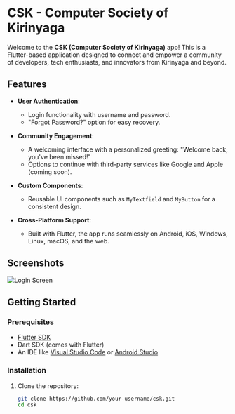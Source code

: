 # CSK - Computer Society of Kirinyaga

Welcome to the **CSK (Computer Society of Kirinyaga)** app! This is a Flutter-based application designed to connect and empower a community of developers, tech enthusiasts, and innovators from Kirinyaga and beyond.

## Features

- **User Authentication**: 
  - Login functionality with username and password.
  - "Forgot Password?" option for easy recovery.

- **Community Engagement**:
  - A welcoming interface with a personalized greeting: "Welcome back, you've been missed!"
  - Options to continue with third-party services like Google and Apple (coming soon).

- **Custom Components**:
  - Reusable UI components such as `MyTextfield` and `MyButton` for a consistent design.

- **Cross-Platform Support**:
  - Built with Flutter, the app runs seamlessly on Android, iOS, Windows, Linux, macOS, and the web.

## Screenshots

![Login Screen](images/csk.jpg)

## Getting Started

### Prerequisites

- [Flutter SDK](https://flutter.dev/docs/get-started/install)
- Dart SDK (comes with Flutter)
- An IDE like [Visual Studio Code](https://code.visualstudio.com/) or [Android Studio](https://developer.android.com/studio)

### Installation

1. Clone the repository:
   ```bash
   git clone https://github.com/your-username/csk.git
   cd csk
 
 
